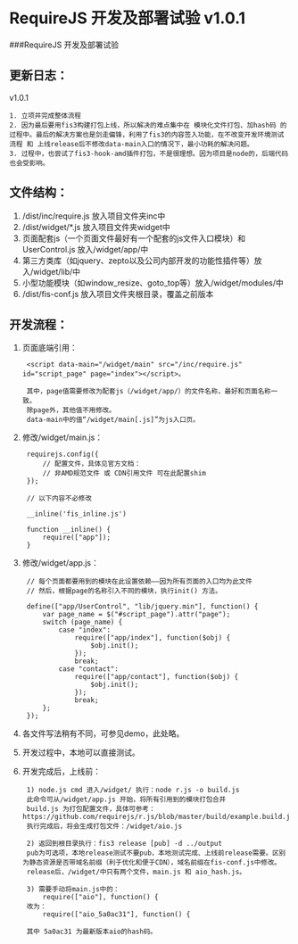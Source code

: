 # RequireJS 开发及部署试验 v1.0.1
###RequireJS 开发及部署试验

更新日志：
-------------

v1.0.1

    1. 立项并完成整体流程
    2. 因为最后要用fis3构建打包上线，所以解决的难点集中在 模块化文件打包、加hash码 的过程中。最后的解决方案也是剑走偏锋，利用了fis3的内容签入功能，在不改变开发环境测试流程 和 上线release后不修改data-main入口的情况下，最小功耗的解决问题。
    3. 过程中，也尝试了fis3-hook-amd插件打包，不是很理想。因为项目是node的，后端代码也会受影响。

文件结构：
-------------
1. /dist/inc/require.js 放入项目文件夹inc中
2. /dist/widget/*.js 放入项目文件夹widget中
3. 页面配套js（一个页面文件最好有一个配套的js文件入口模块）和 UserControl.js 放入/widget/app/中
4. 第三方类库（如jquery、zepto以及公司内部开发的功能性插件等）放入/widget/lib/中
5. 小型功能模块（如window_resize、goto_top等）放入/widget/modules/中
6. /dist/fis-conf.js 放入项目文件夹根目录，覆盖之前版本

开发流程：
-------------

1. 页面底端引用：

		<script data-main="/widget/main" src="/inc/require.js" id="script_page" page="index"></script>。

		其中，page值需要修改为配套js（/widget/app/）的文件名称，最好和页面名称一致。
		除page外，其他值不用修改。
		data-main中的值“/widget/main[.js]”为js入口页。

2. 修改/widget/main.js：
    
	    requirejs.config({
	        // 配置文件，具体见官方文档：
	        // 非AMD规范文件 或 CDN引用文件 可在此配置shim
	    });

    	// 以下内容不必修改

		__inline('fis_inline.js')

	    function __inline() {
	        require(["app"]);
	    }

3. 修改/widget/app.js：

	    // 每个页面都要用到的模块在此设置依赖——因为所有页面的入口均为此文件
	    // 然后，根据page的名称引入不同的模块，执行init() 方法。

	    define(["app/UserControl", "lib/jquery.min"], function() {
	        var page_name = $("#script_page").attr("page");
	        switch (page_name) {
	            case "index":
	                require(["app/index"], function($obj) {
	                    $obj.init();
	                });
	                break;
	            case "contact":
	                require(["app/contact"], function($obj) {
	                    $obj.init();
	                });
	                break;
	        };
	    });

4. 各文件写法稍有不同，可参见demo，此处略。

5. 开发过程中，本地可以直接测试。

6. 开发完成后，上线前：

		1) node.js cmd 进入/widget/ 执行：node r.js -o build.js
		此命令可从/widget/app.js 开始，将所有引用到的模块打包合并
		build.js 为打包配置文件，具体可参考：https://github.com/requirejs/r.js/blob/master/build/example.build.js
		执行完成后，将会生成打包文件：/widget/aio.js

    	2) 返回到根目录执行：fis3 release [pub] -d ../output
        pub为可选项，本地release测试不要pub，本地测试完成、上线前release需要。区别为静态资源是否带域名前缀（利于优化和便于CDN），域名前缀在fis-conf.js中修改。
        release后，/widget/中只有两个文件，main.js 和 aio_hash.js。

    	3) 需要手动将main.js中的：
    		require(["aio"], function() { 
        改为：
        	require(["aio_5a0ac31"], function() { 

        其中 5a0ac31 为最新版本aio的hash码。
